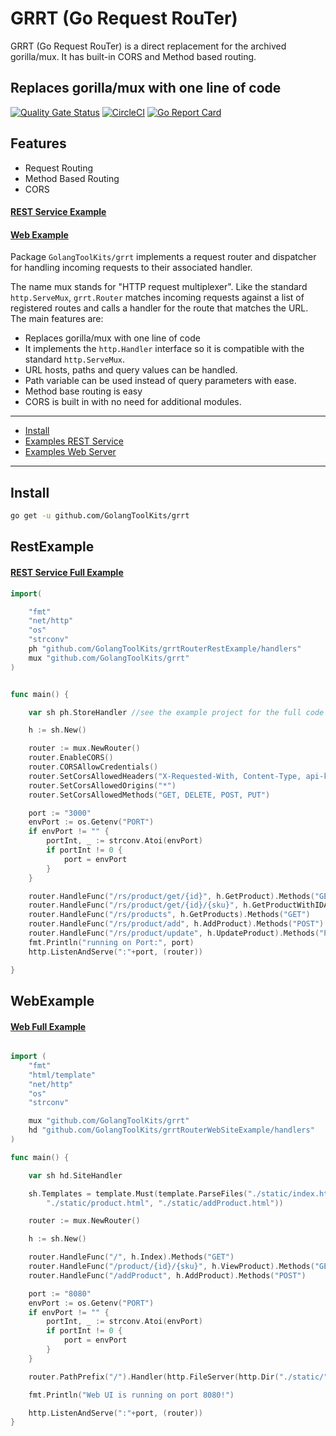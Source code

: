 # GRRT (Go Request RouTer)

GRRT (Go Request RouTer) is a direct replacement for the archived gorilla/mux.
It has built-in CORS and Method based routing.


## Replaces gorilla/mux with one line of code

[![Quality Gate Status](https://sonarcloud.io/api/project_badges/measure?project=GolangToolKits_grrt&metric=alert_status)](https://sonarcloud.io/dashboard?id=GolangToolKits_grrt)
[![CircleCI](https://circleci.com/gh/GolangToolKits/grrt.svg?style=svg)](https://circleci.com/gh/GolangToolKits/grrt)
[![Go Report Card](https://goreportcard.com/badge/github.com/GolangToolKits/grrt)](https://goreportcard.com/report/github.com/GolangToolKits/grrt)


## Features

- Request Routing
- Method Based Routing
- CORS

#### [REST Service Example](https://github.com/GolangToolKits/grrtRouterRestExample)

#### [Web Example](https://github.com/GolangToolKits/grrtRouterWebSiteExample)

Package `GolangToolKits/grrt` implements a request router and dispatcher for handling incoming requests to their associated handler.

The name mux stands for "HTTP request multiplexer". Like the standard `http.ServeMux`, `grrt.Router` matches incoming requests against a list of registered routes and calls a handler for the route that matches the URL. The main features are:


* Replaces gorilla/mux with one line of code
* It implements the `http.Handler` interface so it is compatible with the standard `http.ServeMux`.
* URL hosts, paths and query values can be handled.
* Path variable can be used instead of query parameters with ease.
* Method base routing is easy
* CORS is built in with no need for additional modules.


---

* [Install](#install)
* [Examples REST Service](#RestExample)
* [Examples Web Server](#WebExample)


---


## Install


```sh
go get -u github.com/GolangToolKits/grrt

```


## RestExample

#### [REST Service Full Example](https://github.com/GolangToolKits/grrtRouterRestExample)

```go
import(

    "fmt"
    "net/http"
    "os"
    "strconv"
    ph "github.com/GolangToolKits/grrtRouterRestExample/handlers"
    mux "github.com/GolangToolKits/grrt"
)


func main() {

	var sh ph.StoreHandler //see the example project for the full code

	h := sh.New()

	router := mux.NewRouter()
	router.EnableCORS()
	router.CORSAllowCredentials()
	router.SetCorsAllowedHeaders("X-Requested-With, Content-Type, api-key, customer-key, Origin")
	router.SetCorsAllowedOrigins("*")
	router.SetCorsAllowedMethods("GET, DELETE, POST, PUT")

	port := "3000"
	envPort := os.Getenv("PORT")
	if envPort != "" {
		portInt, _ := strconv.Atoi(envPort)
		if portInt != 0 {
			port = envPort
		}
	}

	router.HandleFunc("/rs/product/get/{id}", h.GetProduct).Methods("GET")
	router.HandleFunc("/rs/product/get/{id}/{sku}", h.GetProductWithIDAndSku).Methods("GET")
	router.HandleFunc("/rs/products", h.GetProducts).Methods("GET")
	router.HandleFunc("/rs/product/add", h.AddProduct).Methods("POST")
	router.HandleFunc("/rs/product/update", h.UpdateProduct).Methods("PUT")
	fmt.Println("running on Port:", port)
	http.ListenAndServe(":"+port, (router))

}
```


## WebExample

#### [Web Full Example](https://github.com/GolangToolKits/grrtRouterWebSiteExample)

```go

import (
	"fmt"
	"html/template"
	"net/http"
	"os"
	"strconv"

	mux "github.com/GolangToolKits/grrt"
	hd "github.com/GolangToolKits/grrtRouterWebSiteExample/handlers"
)

func main() {

	var sh hd.SiteHandler

	sh.Templates = template.Must(template.ParseFiles("./static/index.html",
		"./static/product.html", "./static/addProduct.html"))

	router := mux.NewRouter()

	h := sh.New()

	router.HandleFunc("/", h.Index).Methods("GET")
	router.HandleFunc("/product/{id}/{sku}", h.ViewProduct).Methods("GET")
	router.HandleFunc("/addProduct", h.AddProduct).Methods("POST")

	port := "8080"
	envPort := os.Getenv("PORT")
	if envPort != "" {
		portInt, _ := strconv.Atoi(envPort)
		if portInt != 0 {
			port = envPort
		}
	}

	router.PathPrefix("/").Handler(http.FileServer(http.Dir("./static/")))

	fmt.Println("Web UI is running on port 8080!")

	http.ListenAndServe(":"+port, (router))
}

```